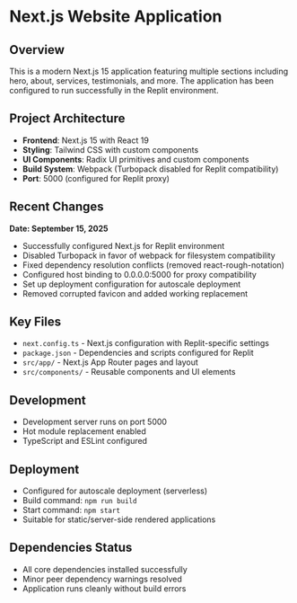# Next.js Website Application

## Overview
This is a modern Next.js 15 application featuring multiple sections including hero, about, services, testimonials, and more. The application has been configured to run successfully in the Replit environment.

## Project Architecture
- **Frontend**: Next.js 15 with React 19
- **Styling**: Tailwind CSS with custom components
- **UI Components**: Radix UI primitives and custom components
- **Build System**: Webpack (Turbopack disabled for Replit compatibility)
- **Port**: 5000 (configured for Replit proxy)

## Recent Changes
**Date: September 15, 2025**
- Successfully configured Next.js for Replit environment
- Disabled Turbopack in favor of webpack for filesystem compatibility
- Fixed dependency resolution conflicts (removed react-rough-notation)
- Configured host binding to 0.0.0.0:5000 for proxy compatibility
- Set up deployment configuration for autoscale deployment
- Removed corrupted favicon and added working replacement

## Key Files
- `next.config.ts` - Next.js configuration with Replit-specific settings
- `package.json` - Dependencies and scripts configured for Replit
- `src/app/` - Next.js App Router pages and layout
- `src/components/` - Reusable components and UI elements

## Development
- Development server runs on port 5000
- Hot module replacement enabled
- TypeScript and ESLint configured

## Deployment
- Configured for autoscale deployment (serverless)
- Build command: `npm run build`
- Start command: `npm start`
- Suitable for static/server-side rendered applications

## Dependencies Status
- All core dependencies installed successfully
- Minor peer dependency warnings resolved
- Application runs cleanly without build errors